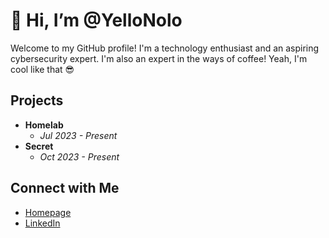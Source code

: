 # 👋 Hi, I’m @YelloNolo
  
Welcome to my GitHub profile! I'm a technology enthusiast and an aspiring cybersecurity expert. I'm also an expert in the ways of coffee! Yeah, I'm cool like that 😎

## Projects
- **Homelab**
  - *Jul 2023 - Present*
- **Secret**
  - *Oct 2023 - Present*

## Connect with Me
- [Homepage](https://www.yello.page/)
- [LinkedIn](https://www.linkedin.com/in/alecmurp)
